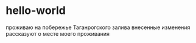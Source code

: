 # hello-world



проживаю на побережье Таганрогского залива
внесенные изменения рассказуют о месте моего проживания
